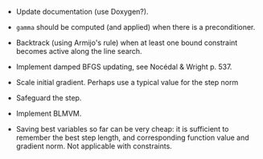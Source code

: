 * Update documentation (use Doxygen?).

* `gamma` should be computed (and applied) when there is a preconditioner.

* Backtrack (using Armijo's rule) when at least one bound constraint becomes
  active along the line search.

* Implement damped BFGS updating, see Nocédal & Wright p. 537.

* Scale initial gradient.  Perhaps use a typical value for the step norm

* Safeguard the step.

* Implement BLMVM.

* Saving best variables so far can be very cheap: it is sufficient to
  remember the best step length, and corresponding function value and
  gradient norm.  Not applicable with constraints.
